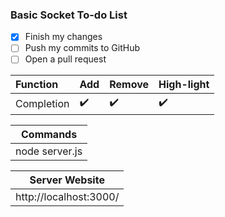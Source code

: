 ### Basic Socket To-do List

- [x] Finish my changes
- [ ] Push my commits to GitHub
- [ ] Open a pull request

Function | Add | Remove | High-light
:------------ | :-------------| :-------------| :-------------
Completion| :heavy_check_mark: |  :heavy_check_mark: | :heavy_check_mark:

| Commands |
| ---------------------|
|node server.js|

| Server Website|
| ---------------------|
|http://localhost:3000/|

